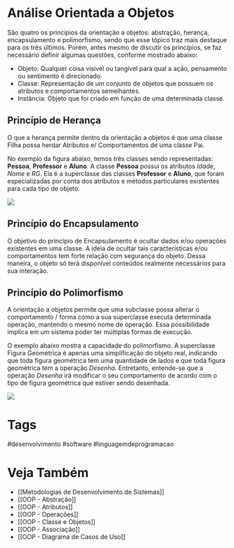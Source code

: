 # Análise Orientada a Objetos
São quatro os princípios da orientação a objetos: abstração, herança, encapsulamento e polimorfismo, sendo que esse tópico traz mais destaque para os três últimos. Porém, antes mesmo de discutir os princípios, se faz necessário definir algumas questões, conforme mostrado abaixo:
- Objeto: Qualquer coisa visível ou tangível para qual a ação, pensamento ou sentimento é direcionado.
- Classe: Representação de um conjunto de objetos que possuem os atributos e comportamentos semelhantes.
- Instância: Objeto que foi criado em função de uma determinada classe.

## Princípio de Herança
O que a herança permite dentro da orientação a objetos é que uma classe Filha possa herdar Atributos e/ Comportamentos de uma classe Pai.

No exemplo da figura abaixo, temos três classes sendo representadas: **Pessoa**, **Professor** e **Aluno**. A classe **Pessoa** possui os atributos _Idade_, _Nome_ e _RG_. Ela é a superclasse das classes **Professor** e **Aluno**, que foram especializadas por conta dos atributos e métodos particulares existentes para cada tipo de objeto.

![](https://i.imgur.com/enUJMOw.png)

## Princípio do Encapsulamento
O objetivo do princípio de Encapsulamento é ocultar dados e/ou operações existentes em uma classe. A ideia de ocultar tais características e/ou comportamentos tem forte relação com segurança do objeto. Dessa maneira, o objeto só terá disponível conteúdos realmente necessários para sua interação.

## Princípio do Polimorfismo
A orientação a objetos permite que uma subclasse possa alterar o comportamento / forma como a sua superclasse executa determinada operação, mantendo o mesmo nome de operação. Essa possibilidade implica em um sistema poder ter múltiplas formas de execução.

O exemplo abaixo mostra a capacidade do polimorfismo. A superclasse Figura Geométrica é apenas uma simplificação do objeto real, indicando que toda figura geométrica tem uma quantidade de lados e que toda figura geométrica tem a operação _Desenha_. Entretanto, entende-se que a operação _Desenha_ irá modificar o seu comportamento de acordo com o tipo de figura geométrica que estiver sendo desenhada.

![](https://i.imgur.com/BQIFQGu.png)

# Tags
#desenvolvimento #software #linguagemdeprogramacao 
# Veja Também
- [[Metodologias de Desenvolvimento de Sistemas]]
- [[OOP - Abstração]]
- [[OOP - Atributos]]
- [[OOP - Operações]]
- [[OOP - Classe e Objetos]]
- [[OOP - Associação]]
- [[OOP - Diagrama de Casos de Uso]]